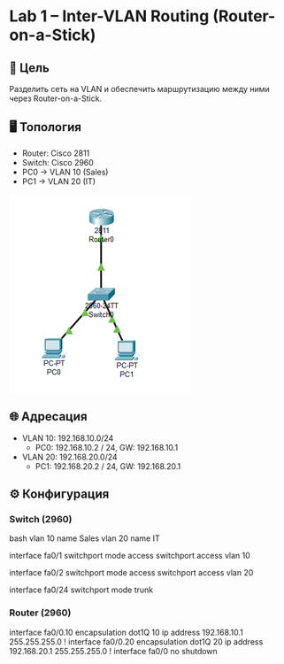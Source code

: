 # Lab 1 – Inter-VLAN Routing (Router-on-a-Stick)

## 🎯 Цель
Разделить сеть на VLAN и обеспечить маршрутизацию между ними через Router-on-a-Stick.

## 🖥️ Топология
- Router: Cisco 2811
- Switch: Cisco 2960
- PC0 → VLAN 10 (Sales)
- PC1 → VLAN 20 (IT)

![Topology](./topology.png)

## 🌐 Адресация
- VLAN 10: 192.168.10.0/24  
  - PC0: 192.168.10.2 / 24, GW: 192.168.10.1
- VLAN 20: 192.168.20.0/24  
  - PC1: 192.168.20.2 / 24, GW: 192.168.20.1

## ⚙️ Конфигурация

### Switch (2960)
  bash
vlan 10
 name Sales
vlan 20
 name IT

interface fa0/1
 switchport mode access
 switchport access vlan 10

interface fa0/2
 switchport mode access
 switchport access vlan 20

interface fa0/24
 switchport mode trunk

### Router (2960)
interface fa0/0.10
 encapsulation dot1Q 10
 ip address 192.168.10.1 255.255.255.0
!
interface fa0/0.20
 encapsulation dot1Q 20
 ip address 192.168.20.1 255.255.255.0
!
interface fa0/0
 no shutdown

